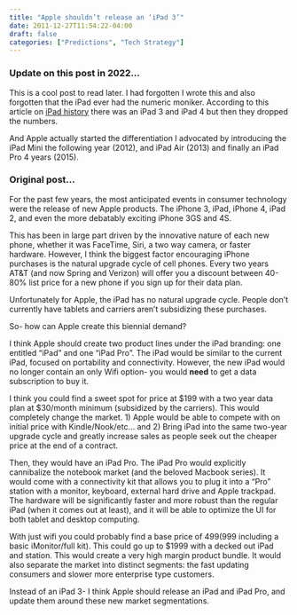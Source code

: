 ```yaml
---
title: "Apple shouldn’t release an ‘iPad 3’"
date: 2011-12-27T11:54:22-04:00
draft: false
categories: ["Predictions", "Tech Strategy"]
---
```

### Update on this post in 2022...
This is a cool post to read later. I had forgotten I wrote this and also forgotten that the iPad ever had the numeric moniker. According to this article on [iPad history](https://www.pocket-lint.com/tablets/news/apple/146888-history-of-the-apple-ipad) there was an iPad 3 and iPad 4 but then they dropped the numbers. 

And Apple actually started the differentiation I advocated by introducing the iPad Mini the following year (2012), and iPad Air (2013) and finally an iPad Pro 4 years (2015). 

### Original post...

For the past few years, the most anticipated events in consumer technology were the release of new Apple products. The iPhone 3, iPad, iPhone 4, iPad 2, and even the more debatably exciting iPhone 3GS and 4S.

This has been in large part driven by the innovative nature of each new phone, whether it was FaceTime, Siri, a two way camera, or faster hardware. However, I think the biggest factor encouraging iPhone purchases is the natural upgrade cycle of cell phones. Every two years AT&T (and now Spring and Verizon) will offer you a discount between 40-80% list price for a new phone if you sign up for their data plan. 

Unfortunately for Apple, the iPad has no natural upgrade cycle. People don’t currently have tablets and carriers aren’t subsidizing these purchases. 

So- how can Apple create this biennial demand?

I think Apple should create two product lines under the iPad branding: one entitled “iPad” and one “iPad Pro”. The iPad would be similar to the current iPad, focused on portability and connectivity. However, the new iPad would no longer contain an only Wifi option- you would **need** to get a data subscription to buy it.

I think you could find a sweet spot for price at $199 with a two year data plan at $30/month minimum (subsidized by the carriers). This would completely change the market. 1) Apple would be able to compete with on initial price with Kindle/Nook/etc… and 2) Bring iPad into the same two-year upgrade cycle and greatly increase sales as people seek out the cheaper price at the end of a contract. 

Then, they would have an iPad Pro. The iPad Pro would explicitly cannibalize the notebook market (and the beloved Macbook series). It would come with a connectivity kit that allows you to plug it into a “Pro” station with a monitor, keyboard, external hard drive and Apple trackpad. The hardware will be significantly faster and more robust than the regular iPad (when it comes out at least), and it will be able to optimize the UI for both tablet and desktop computing.

With just wifi you could probably find a base price of $499 ($999 including a basic iMonitor/full kit). This could go up to $1999 with a decked out iPad and station. This would create a very high margin product bundle. It would also separate the market into distinct segments: the fast updating consumers and slower more enterprise type customers. 

Instead of an iPad 3- I think Apple should release an iPad and iPad Pro, and update them around these new market segmentations. 